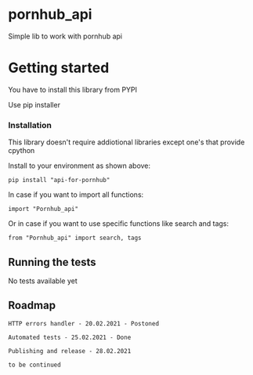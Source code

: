 # pornhub_api
Simple lib to work with pornhub api

# Getting started
You have to install this library from PYPI

Use pip installer


### Installation

This library doesn't require addiotional libraries except one's that provide cpython

Install to your environment as shown above:

```
pip install "api-for-pornhub"
```

In case if you want to import all functions:

```
import "Pornhub_api"
```

Or in case if you want to use specific functions like search and tags:

```
from "Pornhub_api" import search, tags
```


## Running the tests

No tests available yet

## Roadmap

```
HTTP errors handler - 20.02.2021 - Postoned

Automated tests - 25.02.2021 - Done

Publishing and release - 28.02.2021

to be continued
```
